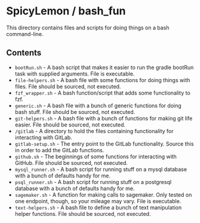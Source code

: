 # SpicyLemon / bash_fun
This directory contains files and scripts for doing things on a bash command-line.

## Contents

* `bootRun.sh` - A bash script that makes it easier to run the gradle bootRun task with supplied arguments. File is executable.
* `file-helpers.sh` - A bash file with some functions for doing things with files. File should be sourced, not executed.
* `fzf_wrapper.sh` - A bash function/script that adds some functionality to fzf.
* `generic.sh` - A bash file with a bunch of generic functions for doing bash stuff. File should be sourced, not executed.
* `git-helpers.sh` - A bash file with a bunch of functions for making git life easier. File should be sourced, not executed.
* `/gitlab` - A directory to hold the files containing functionality for interacting with GitLab.
* `gitlab-setup.sh` - The entry point to the GitLab functionality. Source this in order to add the GitLab functions.
* `github.sh` - The beginnings of some functions for interacting with GitHub. File should be sourced, not executed.
* `mysql_runner.sh` - A bash script for running stuff on a mysql database with a bunch of defaults handy for me.
* `psql_runner.sh` - A bash script for running stuff on a postgresql database with a bunch of defaults handy for me.
* `sagemaker.sh` - A function for making calls to sagemaker. Only tested on one endpoint, though, so your mileage may vary. File is executable.
* `text-helpers.sh` - A bash file to define a bunch of text manipulation helper functions. File should be sourced, not executed.

